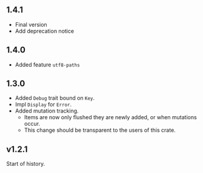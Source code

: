 ## 1.4.1

- Final version
- Add deprecation notice

## 1.4.0

- Added feature `utf8-paths`

## 1.3.0

- Added `Debug` trait bound on `Key`.
- Impl `Display` for `Error`.
- Added mutation tracking.
  - Items are now only flushed they are newly added, or when mutations occur.
  - This change should be transparent to the users of this crate.

## v1.2.1

Start of history.
